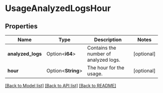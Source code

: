 # UsageAnalyzedLogsHour

## Properties

Name | Type | Description | Notes
------------ | ------------- | ------------- | -------------
**analyzed_logs** | Option<**i64**> | Contains the number of analyzed logs. | [optional]
**hour** | Option<**String**> | The hour for the usage. | [optional]

[[Back to Model list]](../README.md#documentation-for-models) [[Back to API list]](../README.md#documentation-for-api-endpoints) [[Back to README]](../README.md)



